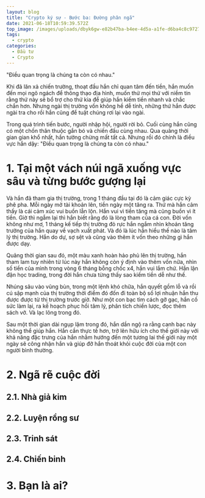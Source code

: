 ```yaml
---
layout: blog
title: "Crypto ký sự - Bước ba: Đường phân ngã"
date: 2021-06-18T10:59:39.572Z
top_image: /images/uploads/dbyk6gw-e82b47ba-b4ee-4d5a-a1fe-d6ba4c8c9727.png
tags:
  - crypto
categories:
  - Đầu tư
  - Crypto
---
```

"Điều quan trọng là chúng ta còn có nhau."

Khi đã lăn xả chiến trường, thoạt đầu hắn chỉ quan tâm đến tiền, hắn muốn đến mọi ngõ ngách để thông thạo địa hình, muốn thử mọi thứ với niềm tin rằng thứ này sẽ bổ trợ cho thứ kia để giúp hắn kiếm tiền nhanh và chắc chắn hơn. Nhưng ngài thị trường vốn không hề dễ tính, những thứ hắn được ngài tra cho rồi hắn cũng để tuật chúng rơi lại vào ngài.

Trong quá trình tiến bước, người nhập hội, người rời bỏ. Cuối cùng hắn cũng có một chốn thân thuộc gắn bó và chiến đấu cùng nhau. Qua quãng thời gian gian khổ nhất, hắn tưởng chừng mất tất cả. Nhưng rồi đó chính là điều vực hắn dậy: "Điều quan trọng là chúng ta còn có nhau."

<!-- more -->

# 1. Tại một vách núi ngã xuống vực sâu và từng bước gượng lại

 Và hắn đã tham gia thị trường, trong 1 tháng đầu tại đó là cảm giác cực kỳ phê pha. Mỗi ngày mở tài khoản lên, tiền ngày một tăng ra. Thứ mà hắn cảm thấy là cái cảm xúc vui buồn lẫn lộn. Hắn vui vì tiền tăng mà cũng buồn vì ít tiền. Giờ thì ngẫm lại thì hắn biết rằng đó là lòng tham của cá con. Đời vốn không như mơ, 1 tháng kế tiếp thị trường đỏ rực hắn ngắm nhìn khoản tăng trưởng của hắn quay về vạch xuất phát. Và đó là lúc hắn hiểu thế nào là tâm lý thị trường. Hắn do dự, sợ sệt và cũng vào thêm ít vốn theo những gì hắn được dạy.

  Quãng thời gian sau đó, một màu xanh hoàn hảo phủ lên thị trường, hắn tham lam tuy nhiên từ lúc này hắn không còn ý định vào thêm vốn nữa, nhìn số tiền của mình trong vòng 6 tháng bỗng chốc x4, hắn vui lắm chứ. Hắn lận đận học trading, trong đời hắn chưa từng thấy sao kiếm tiền dễ như thế.

  Nhúng sâu vào vũng bùn, trong một lệnh khó chữa, hắn quyết gồm lỗ và rồi cú sập mạnh của thị trường thời điểm đó đốn đi toàn bộ số lợi nhuận hắn thu được được từ thị trường trước giờ. Như một con bạc tìm cách gỡ gạc, hắn cố sức làm lại, ra kế hoạch phục hồi tâm lý, phân tích chiến lược, đọc thêm sách vở. Và lạc lõng trong đó.

  Sau một thời gian dài ngụp lặm trong đó, hắn dần ngộ ra rằng canh bạc này không thể giúp hắn. Hắn cần thực tế hơn, trở lên hữu ích cho thế giới này với khả năng đặc trưng của hắn nhằm hướng đến một tương lai thế giới này một ngày sẽ công nhận hắn và giúp đỡ hắn thoát khỏi cuộc đời của một con người bình thường.

# 2. Ngã rẽ cuộc đời

## 2.1. Nhà giả kim

## 2.2. Luyện rồng sư

## 2.3. Trinh sát

## 2.4. Chiến binh

# 3. Bạn là ai?